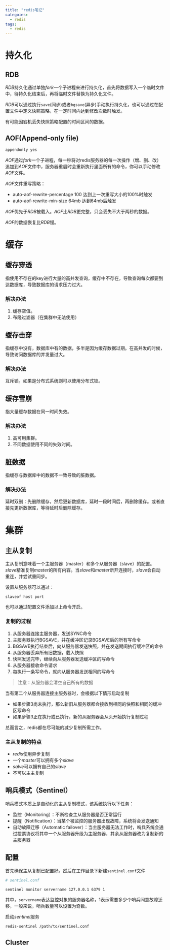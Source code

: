 ```yaml
---
title: "redis笔记"
categoies:
  - redis
tags:
  - redis
---
```


# 持久化
## RDB
*RDB*持久化通过单独*fork*一个子进程来进行持久化，首先将数据写入一个临时文件中，待持久化结束后，再将临时文件替换为持久化文件。

*RDB*可以通过执行`save`(同步)或者`bgsave`(异步)手动执行持久化，也可以通过在配置文件中定义快照策略，在一定时间内达到修改次数时触发。

有可能因宕机丢失快照策略配置的时间区间的数据。

## AOF(Append-only file)
```bash
appendonly yes
```

*AOF*通过*fork*一个子进程，每一秒将对redis服务器的每一次操作（增、删、改）追加到*AOF*文件中，服务器重启时会重新执行里面所有的命令，你可以手动修改*AOF*文件。

*AOF*文件重写策略：
- auto-aof-rewrite-percentage 100 达到上一次重写大小的100%时触发
- auto-aof-rewrite-min-size 64mb  达到64mb后触发

*AOF*优先于*RDB*被载入。*AOF*比*RDB*更完整，只会丢失不大于两秒的数据。

*AOF*的数据恢复比*RDB*慢。

# 缓存
## 缓存穿透
指使用不存在的key进行大量的高并发查询，缓存中不存在，导致查询每次都要到达数据库，导致数据库的请求压力过大。

### 解决办法
1. 缓存空值。
2. 布隆过滤器（在集群中无法使用）

## 缓存击穿
指缓存中没有，数据库中有的数据，多半是因为缓存数据过期。在高并发的时候，导致访问数据库的并发量过大。

### 解决办法
互斥锁。如果是分布式系统则可以使用分布式锁。

## 缓存雪崩
指大量缓存数据在同一时间失效。

### 解决办法
1. 高可用集群。
2. 不同数据使用不同的失效时间。

## 脏数据
指缓存与数据库中的数据不一致导致的脏数据。

### 解决办法
延时双删：先删除缓存，然后更新数据库，延时一段时间后，再删除缓存。或者直接先更新数据库，等待延时后删除缓存。

# 集群
## 主从复制
主从复制意味着一个主服务器（master）和多个从服务器（slave）的配置。*slave*精准复制*master*的所有内容。当*slave*和*master*断开连接时，*slave*会自动重连，并尝试重同步。

设置从服务器可以通过：
```
slaveof host port
```

也可以通过配置文件添加以上命令开启。

### 复制的过程
1. 从服务器连接主服务器，发送SYNC命令
2. 主服务器执行BGSAVE，并在缓冲区记录BGSAVE后的所有写命令
3. BGSAVE执行结束后，向从服务器发送快照，并在发送期间执行缓冲区的命令
4. 从服务器丢弃所有旧数据，载入快照
5. 快照发送完毕，继续向从服务器发送缓冲区的写命令
6. 从服务器接收命令请求
7. 每执行一条写命令，就向从服务器发送相同的写命令

> 注意：从服务器会清空自己所有的数据

当有第二个从服务器连接主服务器时，会根据以下情形启动复制
- 如果步骤3尚未执行，那么新旧从服务器都会接收到相同的快照和相同的缓冲区写命令
- 如果步骤3正在执行或已执行，新的从服务器会从头开始执行复制过程

总而言之，redis都在尽可能的减少复制所需工作。

### 主从复制的特点
- *redis*使用异步复制
- 一个*master*可以拥有多个*slave*
- *salve*可以拥有自己的*slave*
- 不可以主主复制

## 哨兵模式（Sentinel）
哨兵模式本质上是自动化的主从复制模式，该系统执行以下任务：
- 监控（Monitoring）：不断检查主从服务器是否正常运行
- 提醒（Notification）：当某个被监控的服务器出现故障，系统将会发送通知
- 自动故障迁移（Automatic failover）：当主服务器无法工作时，哨兵系统会通过投票协议将其中一个从服务器升级为主服务器，其余从服务器改为复制新的主服务器

## 配置
首先确保主从复制已配置好。然后在工作目录下新建`sentinel.conf`文件
```bash
# sentinel.conf

sentinel monitor servername 127.0.0.1 6379 1
```
其中，`servername`表达监控对象的服务器名称，1表示需要多少个哨兵同意故障迁移，一般来说，哨兵数量可以设置为奇数。

启动*sentinel*服务
```bash
redis-sentinel /path/to/sentinel.conf
```

## Cluster